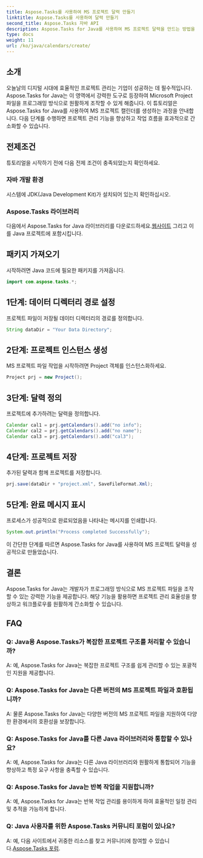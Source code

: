 ```yaml
---
title: Aspose.Tasks를 사용하여 MS 프로젝트 달력 만들기
linktitle: Aspose.Tasks를 사용하여 달력 만들기
second_title: Aspose.Tasks 자바 API
description: Aspose.Tasks for Java를 사용하여 MS 프로젝트 달력을 만드는 방법을 알아보세요. 프로젝트 관리를 쉽게 간소화하세요.
type: docs
weight: 11
url: /ko/java/calendars/create/
---
```

## 소개
오늘날의 디지털 시대에 효율적인 프로젝트 관리는 기업이 성공하는 데 필수적입니다. Aspose.Tasks for Java는 이 영역에서 강력한 도구로 등장하여 Microsoft Project 파일을 프로그래밍 방식으로 원활하게 조작할 수 있게 해줍니다. 이 튜토리얼은 Aspose.Tasks for Java를 사용하여 MS 프로젝트 캘린더를 생성하는 과정을 안내합니다. 다음 단계를 수행하면 프로젝트 관리 기능을 향상하고 작업 흐름을 효과적으로 간소화할 수 있습니다.
## 전제조건
튜토리얼을 시작하기 전에 다음 전제 조건이 충족되었는지 확인하세요.
### 자바 개발 환경
시스템에 JDK(Java Development Kit)가 설치되어 있는지 확인하십시오.
### Aspose.Tasks 라이브러리
 다음에서 Aspose.Tasks for Java 라이브러리를 다운로드하세요.[웹사이트](https://releases.aspose.com/tasks/java/) 그리고 이를 Java 프로젝트에 포함시킵니다.

## 패키지 가져오기
시작하려면 Java 코드에 필요한 패키지를 가져옵니다.
```java
import com.aspose.tasks.*;
```
## 1단계: 데이터 디렉터리 경로 설정
프로젝트 파일이 저장될 데이터 디렉터리의 경로를 정의합니다.
```java
String dataDir = "Your Data Directory";
```
## 2단계: 프로젝트 인스턴스 생성
MS 프로젝트 파일 작업을 시작하려면 Project 객체를 인스턴스화하세요.
```java
Project prj = new Project();
```
## 3단계: 달력 정의
프로젝트에 추가하려는 달력을 정의합니다.
```java
Calendar cal1 = prj.getCalendars().add("no info");
Calendar cal2 = prj.getCalendars().add("no name");
Calendar cal3 = prj.getCalendars().add("cal3");
```
## 4단계: 프로젝트 저장
추가된 달력과 함께 프로젝트를 저장합니다.
```java
prj.save(dataDir + "project.xml", SaveFileFormat.Xml);
```
## 5단계: 완료 메시지 표시
프로세스가 성공적으로 완료되었음을 나타내는 메시지를 인쇄합니다.
```java
System.out.println("Process completed Successfully");
```
이 간단한 단계를 따르면 Aspose.Tasks for Java를 사용하여 MS 프로젝트 달력을 성공적으로 만들었습니다.

## 결론
Aspose.Tasks for Java는 개발자가 프로그래밍 방식으로 MS 프로젝트 파일을 조작할 수 있는 강력한 기능을 제공합니다. 해당 기능을 활용하면 프로젝트 관리 효율성을 향상하고 워크플로우를 원활하게 간소화할 수 있습니다.
## FAQ
### Q: Java용 Aspose.Tasks가 복잡한 프로젝트 구조를 처리할 수 있습니까?
A: 예, Aspose.Tasks for Java는 복잡한 프로젝트 구조를 쉽게 관리할 수 있는 포괄적인 지원을 제공합니다.
### Q: Aspose.Tasks for Java는 다른 버전의 MS 프로젝트 파일과 호환됩니까?
A: 물론 Aspose.Tasks for Java는 다양한 버전의 MS 프로젝트 파일을 지원하여 다양한 환경에서의 호환성을 보장합니다.
### Q: Aspose.Tasks for Java를 다른 Java 라이브러리와 통합할 수 있나요?
A: 예, Aspose.Tasks for Java는 다른 Java 라이브러리와 원활하게 통합되어 기능을 향상하고 특정 요구 사항을 충족할 수 있습니다.
### Q: Aspose.Tasks for Java는 반복 작업을 지원합니까?
A: 예, Aspose.Tasks for Java는 반복 작업 관리를 용이하게 하여 효율적인 일정 관리 및 추적을 가능하게 합니다.
### Q: Java 사용자를 위한 Aspose.Tasks 커뮤니티 포럼이 있나요?
 A: 예, 다음 사이트에서 귀중한 리소스를 찾고 커뮤니티에 참여할 수 있습니다.[Aspose.Tasks 포럼](https://forum.aspose.com/c/tasks/15).